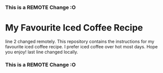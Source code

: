 ### This is a REMOTE Change :O
# My Favourite Iced Coffee Recipe
line 2 changed remotely.
This repository contains the instructions for my favourite iced coffee recipe. I prefer iced coffee over hot most days. Hope you enjoy!
last line changed locally.
### This is a REMOTE Change :O
